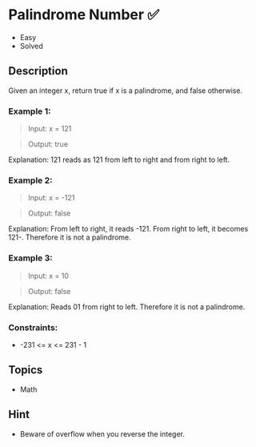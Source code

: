 # Palindrome Number ✅ 
- Easy
- Solved 

## Description 

Given an integer x, return true if x is a palindrome, and false otherwise. 

### Example 1:

> Input: x = 121

> Output: true

Explanation: 121 reads as 121 from left to right and from right to left.

### Example 2:

> Input: x = -121

> Output: false

Explanation: From left to right, it reads -121. From right to left, it becomes 121-. Therefore it is not a palindrome.

### Example 3:

> Input: x = 10

> Output: false

Explanation: Reads 01 from right to left. Therefore it is not a palindrome.
 
### Constraints:

- -231 <= x <= 231 - 1

## Topics
- Math

## Hint
- Beware of overflow when you reverse the integer.
